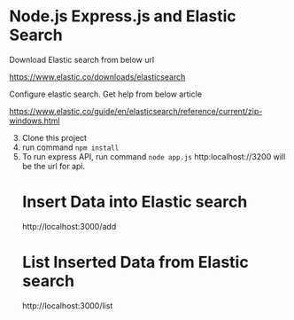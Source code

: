 # Node.js Express.js and Elastic Search

Download Elastic search from below url

https://www.elastic.co/downloads/elasticsearch

Configure elastic search. Get help from below article

https://www.elastic.co/guide/en/elasticsearch/reference/current/zip-windows.html


3. Clone this project
4. run command `npm install`
5. To run express API, run command `node app.js`
   http:localhost://3200 will be the url for api.
   # Insert Data into Elastic search
      http://localhost:3000/add
   # List Inserted Data from Elastic search
      http://localhost:3000/list
      
